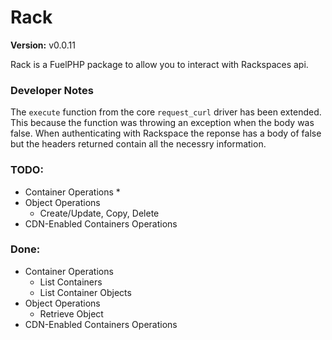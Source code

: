 Rack
====

**Version:** v0.0.11

Rack is a FuelPHP package to allow you to interact with Rackspaces api.

### Developer Notes

The `execute` function from the core `request_curl` driver has been extended.  This because the function was throwing an exception when the body was false.  When authenticating with Rackspace the reponse has a body of false but the headers returned contain all the necessry information.

### TODO:
* Container Operations
	*	
* Object Operations
	* Create/Update, Copy, Delete
* CDN-Enabled Containers Operations

### Done:
* Container Operations
	*	List Containers
	* List Container Objects
* Object Operations
	* Retrieve Object
* CDN-Enabled Containers Operations

